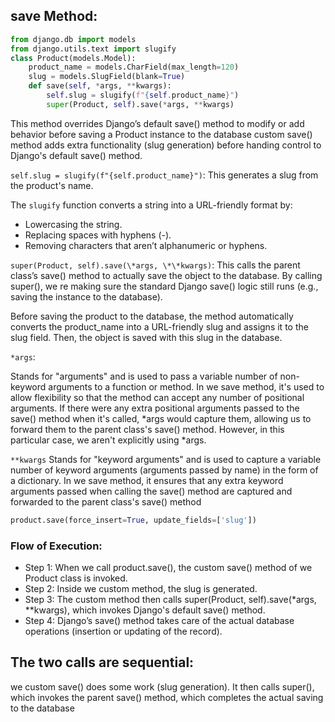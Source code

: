 ## save Method:

```py
from django.db import models
from django.utils.text import slugify
class Product(models.Model):
    product_name = models.CharField(max_length=120)
    slug = models.SlugField(blank=True)
    def save(self, *args, **kwargs):
        self.slug = slugify(f"{self.product_name}")
        super(Product, self).save(*args, **kwargs)
```

This method overrides Django’s default save() method to modify or add behavior before saving a Product instance to the database
custom save() method adds extra functionality (slug generation) before handing control to Django's default save() method.

`self.slug = slugify(f"{self.product_name}")`: This generates a slug from the product's name.

The `slugify` function converts a string into a URL-friendly format by:

- Lowercasing the string.
- Replacing spaces with hyphens (-).
- Removing characters that aren’t alphanumeric or hyphens.

`super(Product, self).save(\*args, \*\*kwargs)`: This calls the parent class’s save() method to actually save the object to the database. By calling super(), we re making sure the standard Django save() logic still runs (e.g., saving the instance to the database).

Before saving the product to the database, the method automatically converts the product_name into a URL-friendly slug and assigns it to the slug field.
Then, the object is saved with this slug in the database.

`*args`:

Stands for "arguments" and is used to pass a variable number of non-keyword arguments to a function or method.
In we save method, it's used to allow flexibility so that the method can accept any number of positional arguments.
If there were any extra positional arguments passed to the save() method when it's called, *args would capture them, allowing us to forward them to the parent class's save() method. However, in this particular case, we aren't explicitly using *args.

`**kwargs`
Stands for "keyword arguments" and is used to capture a variable number of keyword arguments (arguments passed by name) in the form of a dictionary.
In we save method, it ensures that any extra keyword arguments passed when calling the save() method are captured and forwarded to the parent class's save() method

```py
product.save(force_insert=True, update_fields=['slug'])
```

### Flow of Execution:

- Step 1: When we call product.save(), the custom save() method of we Product class is invoked.
- Step 2: Inside we custom method, the slug is generated.
- Step 3: The custom method then calls super(Product, self).save(\*args, \*\*kwargs), which invokes Django's default save() method.
- Step 4: Django’s save() method takes care of the actual database operations (insertion or updating of the record).

## The two calls are sequential:

we custom save() does some work (slug generation).
It then calls super(), which invokes the parent save() method, which completes the actual saving to the database

